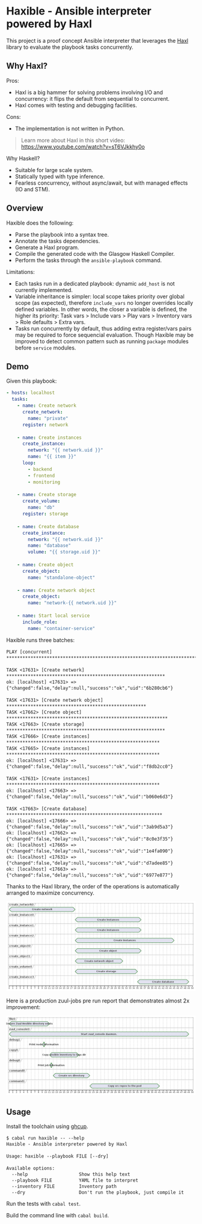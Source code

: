 # Haxible - Ansible interpreter powered by Haxl

This project is a proof concept Ansible interpreter that leverages
the [Haxl](https://github.com/facebook/Haxl) library to evaluate
the playbook tasks concurrently.


## Why Haxl?

Pros:

- Haxl is a big hammer for solving problems involving I/O and concurrency: it flips the default from sequential to concurrent.
- Haxl comes with testing and debugging facilities.

Cons:

- The implementation is not written in Python.

> Learn more about Haxl in this short video: https://www.youtube.com/watch?v=sT6VJkkhy0o

Why Haskell?

- Suitable for large scale system.
- Statically typed with type inference.
- Fearless concurrency, without async/await, but with managed effects (IO and STM).


## Overview

Haxible does the following:

- Parse the playbook into a syntax tree.
- Annotate the tasks dependencies.
- Generate a Haxl program.
- Compile the generated code with the Glasgow Haskell Compiler.
- Perform the tasks through the `ansible-playbook` command.

Limitations:

- Each tasks run in a dedicated playbook: dynamic `add_host` is not currently implemented.
- Variable inheritance is simpler: local scope takes priority over global scope (as expected), therefore `include_vars` no longer overrides locally defined variables.
  In other words, the closer a variable is defined, the higher its priority: Task vars > Include vars > Play vars > Inventory vars > Role defaults > Extra vars.
- Tasks run concurrently by default, thus adding extra register/vars pairs may be required to force sequencial evaluation.
  Though Haxible may be improved to detect common pattern such as running `package` modules before `service` modules.


## Demo

Given this playbook:

```yaml
- hosts: localhost
  tasks:
    - name: Create network
      create_network:
        name: "private"
      register: network

    - name: Create instances
      create_instance:
        network: "{{ network.uid }}"
        name: "{{ item }}"
      loop:
        - backend
        - frontend
        - monitoring

    - name: Create storage
      create_volume:
        name: "db"
      register: storage

    - name: Create database
      create_instance:
        network: "{{ network.uid }}"
        name: "database"
        volume: "{{ storage.uid }}"

    - name: Create object
      create_object:
        name: "standalone-object"

    - name: Create network object
      create_object:
        name: "network-{{ network.uid }}"

    - name: Start local service
      include_role:
        name: "container-service"
```

Haxible runs three batches:

```
PLAY [concurrent] ***********************************************************************

TASK <17631> [Create network] ***********************************************************
ok: [localhost] <17631> => {"changed":false,"delay":null,"success":"ok","uid":"6b280cb6"}

TASK <17631> [Create network object] ****************************************************
TASK <17662> [Create object] ************************************************************
TASK <17663> [Create storage] ***********************************************************
TASK <17666> [Create instances] *********************************************************
TASK <17665> [Create instances] *********************************************************
ok: [localhost] <17631> => {"changed":false,"delay":null,"success":"ok","uid":"f8db2cc0"}

TASK <17631> [Create instances] *********************************************************
ok: [localhost] <17663> => {"changed":false,"delay":null,"success":"ok","uid":"b060e6d3"}

TASK <17663> [Create database] **********************************************************
ok: [localhost] <17666> => {"changed":false,"delay":null,"success":"ok","uid":"3ab9d5a3"}
ok: [localhost] <17662> => {"changed":false,"delay":null,"success":"ok","uid":"8c0e3f35"}
ok: [localhost] <17665> => {"changed":false,"delay":null,"success":"ok","uid":"1e4fa090"}
ok: [localhost] <17631> => {"changed":false,"delay":null,"success":"ok","uid":"d7adee85"}
ok: [localhost] <17663> => {"changed":false,"delay":null,"success":"ok","uid":"6977e877"}
```

Thanks to the Haxl library, the order of the operations is automatically arranged to maximize concurrency.

![demo timing](./test/playbooks/demo.png)

Here is a production zuul-jobs pre run report that demonstrates almost 2x improvement:

![zuul-jobs](./doc/zuul-jobs.png)


## Usage

Install the toolchain using [ghcup](https://www.haskell.org/ghcup/).

```ShellSession
$ cabal run haxible -- --help
Haxible - Ansible interpreter powered by Haxl

Usage: haxible --playbook FILE [--dry]

Available options:
  --help                   Show this help text
  --playbook FILE          YAML file to interpret
  --inventory FILE         Inventory path
  --dry                    Don't run the playbook, just compile it
```

Run the tests with `cabal test`.

Build the command line with `cabal build`.
